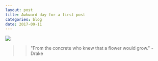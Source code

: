 ```yaml
---
layout: post
title: Awkward day for a first post
categories: blog
date: 2017-09-11
---
```

<img src="{{ site.baseurl }}/images/fulls/newgroundzero.jpg" class="fit image">

>> "From the concrete who knew that a flower would grow." - Drake